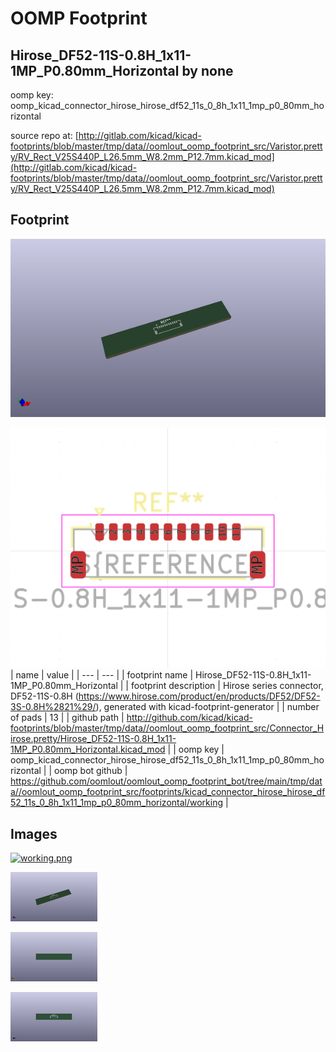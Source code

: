 # OOMP Footprint  
## Hirose_DF52-11S-0.8H_1x11-1MP_P0.80mm_Horizontal  by none  
  
oomp key: oomp_kicad_connector_hirose_hirose_df52_11s_0_8h_1x11_1mp_p0_80mm_horizontal  
  
source repo at: [http://gitlab.com/kicad/kicad-footprints/blob/master/tmp/data//oomlout_oomp_footprint_src/Varistor.pretty/RV_Rect_V25S440P_L26.5mm_W8.2mm_P12.7mm.kicad_mod](http://gitlab.com/kicad/kicad-footprints/blob/master/tmp/data//oomlout_oomp_footprint_src/Varistor.pretty/RV_Rect_V25S440P_L26.5mm_W8.2mm_P12.7mm.kicad_mod)  
## Footprint  
  
[![working_kicad_pcb_3d.png](working_kicad_pcb_3d_600.png)](working_kicad_pcb_3d.png)  
  
[![working.png](working_600.png)](working.png)  
| name | value | 
| --- | --- | 
| footprint name | Hirose_DF52-11S-0.8H_1x11-1MP_P0.80mm_Horizontal | 
| footprint description | Hirose  series connector, DF52-11S-0.8H (https://www.hirose.com/product/en/products/DF52/DF52-3S-0.8H%2821%29/), generated with kicad-footprint-generator | 
| number of pads | 13 | 
| github path | http://github.com/kicad/kicad-footprints/blob/master/tmp/data//oomlout_oomp_footprint_src/Connector_Hirose.pretty/Hirose_DF52-11S-0.8H_1x11-1MP_P0.80mm_Horizontal.kicad_mod | 
| oomp key | oomp_kicad_connector_hirose_hirose_df52_11s_0_8h_1x11_1mp_p0_80mm_horizontal | 
| oomp bot github | https://github.com/oomlout/oomlout_oomp_footprint_bot/tree/main/tmp/data//oomlout_oomp_footprint_src/footprints/kicad_connector_hirose_hirose_df52_11s_0_8h_1x11_1mp_p0_80mm_horizontal/working | 
## Images  
  
[![working.png](working_140.png)](working.png)  
  
[![working_kicad_pcb_3d.png](working_kicad_pcb_3d_140.png)](working_kicad_pcb_3d.png)  
  
[![working_kicad_pcb_3d_back.png](working_kicad_pcb_3d_back_140.png)](working_kicad_pcb_3d_back.png)  
  
[![working_kicad_pcb_3d_front.png](working_kicad_pcb_3d_front_140.png)](working_kicad_pcb_3d_front.png)  
